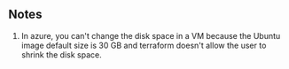 ## Notes

1. In azure, you can't change the disk space in a VM because the Ubuntu image default size is 30 GB and terraform doesn't allow the user to shrink the disk space.
